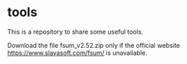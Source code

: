 # tools

This is a repository to share some useful tools.

Download the file fsum_v2.52.zip only if the official website https://www.slavasoft.com/fsum/ is unavailable.
